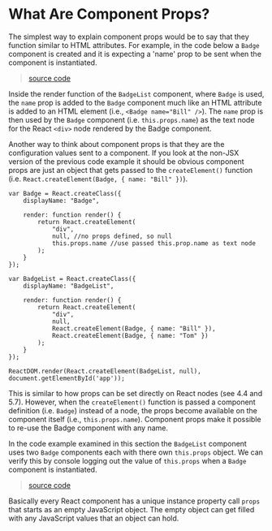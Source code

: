# What Are Component Props?

The simplest way to explain component props would be to say that they function similar to HTML attributes. For example, in the code below a `Badge` component is created and it is expecting a 'name' prop to be sent when the component is instantiated.

> [source code](https://jsfiddle.net/codylindley/xcL8pff7/1/#tabs=js,result,html,resources)

Inside the render function of the `BadgeList` component, where `Badge` is used, the `name` prop is added to the `Badge` component much like an HTML attribute is added to an HTML element (i.e., `<Badge name="Bill" />`). The `name` prop is then used by the `Badge` component (i.e. `this.props.name`) as the text node for the React `<div>` node rendered by the Badge component.

Another way to think about component props is that they are the configuration values sent to a component. If you look at the non-JSX version of the previous code example it should be obvious component props are just an object that gets passed to the `createElement()` function (i.e. `React.createElement(Badge, { name: "Bill" })`).

```
var Badge = React.createClass({
	displayName: "Badge",

	render: function render() {
		return React.createElement(
			"div",
			null, //no props defined, so null
			this.props.name //use passed this.prop.name as text node
		);
	}
});

var BadgeList = React.createClass({
	displayName: "BadgeList",

	render: function render() {
		return React.createElement(
			"div",
			null,
			React.createElement(Badge, { name: "Bill" }),
			React.createElement(Badge, { name: "Tom" })
		);
	}
});

ReactDOM.render(React.createElement(BadgeList, null), document.getElementById('app'));
```

This is similar to how props can be set directly on React nodes (see 4.4 and 5.7). However, when the `createElement()` function is passed a component definition (i.e. `Badge`) instead of a node, the props become available on the component itself (i.e., `this.props.name`). Component props make it possible to re-use the Badge component with any name.

In the code example examined in this section the `BadgeList` component uses two `Badge` components each with there own `this.props` object. We can verify this by console logging out the value of `this.props` when a `Badge` component is instantiated.

> [source code](https://jsfiddle.net/codylindley/Lv1zaudj/2/#tabs=js,result,html,resources)

Basically every React component has a unique instance property call `props` that starts as an empty JavaScript object. The empty object can get filled with any JavaScript values that an object can hold.
